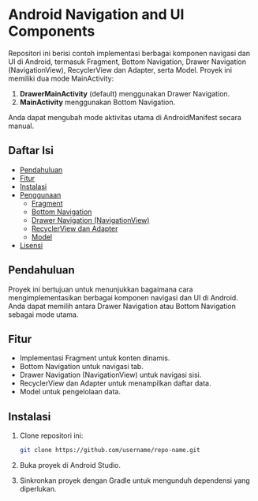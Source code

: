 # Android Navigation and UI Components

Repositori ini berisi contoh implementasi berbagai komponen navigasi dan UI di Android, termasuk Fragment, Bottom Navigation, Drawer Navigation (NavigationView), RecyclerView dan Adapter, serta Model. Proyek ini memiliki dua mode MainActivity:
1. **DrawerMainActivity** (default) menggunakan Drawer Navigation.
2. **MainActivity** menggunakan Bottom Navigation.

Anda dapat mengubah mode aktivitas utama di AndroidManifest secara manual.

## Daftar Isi

- [Pendahuluan](#pendahuluan)
- [Fitur](#fitur)
- [Instalasi](#instalasi)
- [Penggunaan](#penggunaan)
    - [Fragment](#fragment)
    - [Bottom Navigation](#bottom-navigation)
    - [Drawer Navigation (NavigationView)](#drawer-navigation-navigationview)
    - [RecyclerView dan Adapter](#recyclerview-dan-adapter)
    - [Model](#model)
- [Lisensi](#lisensi)

## Pendahuluan

Proyek ini bertujuan untuk menunjukkan bagaimana cara mengimplementasikan berbagai komponen navigasi dan UI di Android. Anda dapat memilih antara Drawer Navigation atau Bottom Navigation sebagai mode utama.

## Fitur

- Implementasi Fragment untuk konten dinamis.
- Bottom Navigation untuk navigasi tab.
- Drawer Navigation (NavigationView) untuk navigasi sisi.
- RecyclerView dan Adapter untuk menampilkan daftar data.
- Model untuk pengelolaan data.

## Instalasi

1. Clone repositori ini:
    ```sh
    git clone https://github.com/username/repo-name.git
    ```

2. Buka proyek di Android Studio.

3. Sinkronkan proyek dengan Gradle untuk mengunduh dependensi yang diperlukan.
